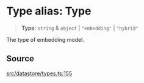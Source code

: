 # Type alias: Type

> **Type**: `string` & `object` \| `"embedding"` \| `"hybrid"`

The type of embedding model.

## Source

[src/datastore/types.ts:155](https://github.com/dexaai/llm-tools/blob/5018eae/src/datastore/types.ts#L155)
